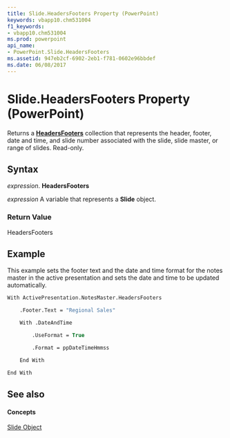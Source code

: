 ```yaml
---
title: Slide.HeadersFooters Property (PowerPoint)
keywords: vbapp10.chm531004
f1_keywords:
- vbapp10.chm531004
ms.prod: powerpoint
api_name:
- PowerPoint.Slide.HeadersFooters
ms.assetid: 947eb2cf-6902-2eb1-f781-0602e96bbdef
ms.date: 06/08/2017
---
```



# Slide.HeadersFooters Property (PowerPoint)

Returns a **[HeadersFooters](headersfooters-object-powerpoint.md)** collection that represents the header, footer, date and time, and slide number associated with the slide, slide master, or range of slides. Read-only.


## Syntax

 _expression_. **HeadersFooters**

 _expression_ A variable that represents a **Slide** object.


### Return Value

HeadersFooters


## Example

This example sets the footer text and the date and time format for the notes master in the active presentation and sets the date and time to be updated automatically.


```vb
With ActivePresentation.NotesMaster.HeadersFooters

    .Footer.Text = "Regional Sales"

    With .DateAndTime

        .UseFormat = True

        .Format = ppDateTimeHmmss

    End With

End With
```


## See also


#### Concepts


[Slide Object](slide-object-powerpoint.md)


